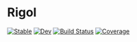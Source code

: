 # Rigol

[![Stable](https://img.shields.io/badge/docs-stable-blue.svg)](https://jqfeld.github.io/Rigol.jl/stable/)
[![Dev](https://img.shields.io/badge/docs-dev-blue.svg)](https://jqfeld.github.io/Rigol.jl/dev/)
[![Build Status](https://github.com/jqfeld/Rigol.jl/actions/workflows/CI.yml/badge.svg?branch=main)](https://github.com/jqfeld/Rigol.jl/actions/workflows/CI.yml?query=branch%3Amain)
[![Coverage](https://codecov.io/gh/jqfeld/Rigol.jl/branch/main/graph/badge.svg)](https://codecov.io/gh/jqfeld/Rigol.jl)
